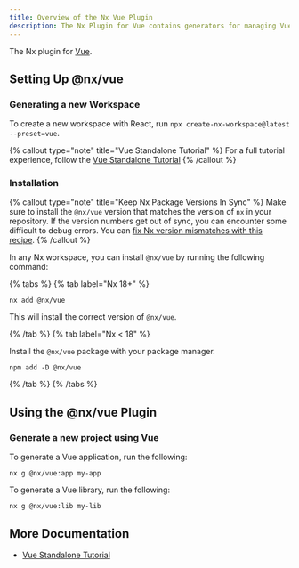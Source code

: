 ```yaml
---
title: Overview of the Nx Vue Plugin
description: The Nx Plugin for Vue contains generators for managing Vue applications and libraries within an Nx workspace. This page also explains how to configure Vue on your Nx workspace.
---
```


The Nx plugin for [Vue](https://vuejs.org/).

## Setting Up @nx/vue

### Generating a new Workspace

To create a new workspace with React, run `npx create-nx-workspace@latest --preset=vue`.

{% callout type="note" title="Vue Standalone Tutorial" %}
For a full tutorial experience, follow the [Vue Standalone Tutorial](/getting-started/tutorials/vue-standalone-tutorial)
{% /callout %}

### Installation

{% callout type="note" title="Keep Nx Package Versions In Sync" %}
Make sure to install the `@nx/vue` version that matches the version of `nx` in your repository. If the version numbers get out of sync, you can encounter some difficult to debug errors. You can [fix Nx version mismatches with this recipe](/recipes/tips-n-tricks/keep-nx-versions-in-sync).
{% /callout %}

In any Nx workspace, you can install `@nx/vue` by running the following command:

{% tabs %}
{% tab label="Nx 18+" %}

```shell
nx add @nx/vue
```

This will install the correct version of `@nx/vue`.

{% /tab %}
{% tab label="Nx < 18" %}

Install the `@nx/vue` package with your package manager.

```shell
npm add -D @nx/vue
```

{% /tab %}
{% /tabs %}

## Using the @nx/vue Plugin

### Generate a new project using Vue

To generate a Vue application, run the following:

```shell
nx g @nx/vue:app my-app
```

To generate a Vue library, run the following:

```shell
nx g @nx/vue:lib my-lib
```

## More Documentation

- [Vue Standalone Tutorial](/getting-started/tutorials/vue-standalone-tutorial)
